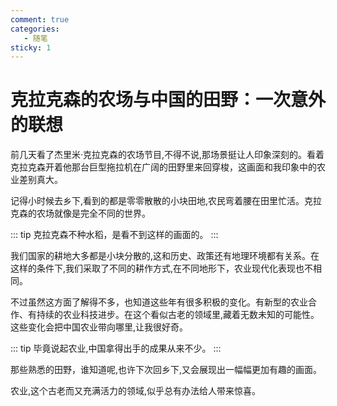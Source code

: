 ```yaml
---
comment: true
categories:
   - 随笔
sticky: 1
---
```

# 克拉克森的农场与中国的田野：一次意外的联想

前几天看了杰里米·克拉克森的农场节目,不得不说,那场景挺让人印象深刻的。看着克拉克森开着他那台巨型拖拉机在广阔的田野里来回穿梭，这画面和我印象中的农业差别真大。

记得小时候去乡下,看到的都是零零散散的小块田地,农民弯着腰在田里忙活。克拉克森的农场就像是完全不同的世界。

::: tip
克拉克森不种水稻，是看不到这样的画面的。
:::

我们国家的耕地大多都是小块分散的,这和历史、政策还有地理环境都有关系。在这样的条件下,我们采取了不同的耕作方式,在不同地形下，农业现代化表现也不相同。

不过虽然这方面了解得不多，也知道这些年有很多积极的变化。有新型的农业合作、有持续的农业科技进步。在这个看似古老的领域里,藏着无数未知的可能性。这些变化会把中国农业带向哪里,让我很好奇。

::: tip
毕竟说起农业,中国拿得出手的成果从来不少。
:::

那些熟悉的田野，谁知道呢,也许下次回乡下,又会展现出一幅幅更加有趣的画面。

农业,这个古老而又充满活力的领域,似乎总有办法给人带来惊喜。